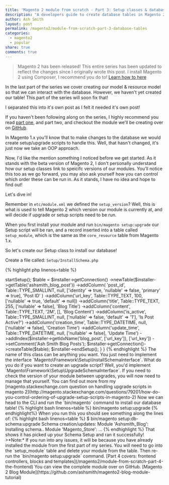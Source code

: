 ```yaml
---
title: 'Magento 2 module from scratch - Part 3: Setup classes & databases'
description: "A developers guide to create database tables in Magento 2."
author: Ash Smith
layout: post
permalink: /magento2/module-from-scratch-part-3-database-tables
categories:
  - magento2
  - popular
share: true
comments: true
---
```


> Magento 2 has been released! This entire series has been updated to reflect the changes since I originally wrote this post.
> I install Magento 2 using Composer, I recommend you do to! [Learn how to here](http://devdocs.magento.com/guides/v2.0/install-gde/install-quick-ref.html#installation-part-1-getting-started)

In the last part of the series we cover creating our model & resource model so that we can interact
with the database. However, we haven't yet created our table! This part of the series will soon fix that!

I separated this into it's own post as I felt it needed it's own post!

If you haven't been following along on the series, I highly recommend you read [part one](/magento2/module-from-scratch-module-part-1), and part two, and checkout the module we'll be creating over on [GitHub](https://github.com/ashsmith/magento2-blog-module-tutorial).

In Magento 1.x you'll know that to make changes to the database we would create setup/upgrade scripts
to handle this. Well, that hasn't changed, it's just now we take an OOP approach.

Now, I'd like the mention something I noticed before we get started. As it stands with the beta version of
Magento 2, I don't personally understand how our setup classes link to speicifc versions of our modules.
You'll notice this too as we go forward, you may also ask yourself how you can control which order these can be run in. As it stands, I have no idea and hope to find out!

Let's dive in!

Remember in `etc/module.xml` we defined the `setup_version`? Well, this is what is used to tell Magento 2
which version our module is currently at, and will decide if upgrade or setup scripts need to be run.

When you first install your module and run `bin/magento setup:upgrade` our Setup script will be ran, and a record inserted into a table called `setup_module`, which is the same as the `core_resource` table from Magento 1.x.

So let's create our Setup class to install our database!

Create a file called: `Setup/InstallSchema.php`

{% highlight php linenos=table %}
<?php namespace Ashsmith\Blog\Setup;

use Magento\Framework\Setup\InstallSchemaInterface;
use Magento\Framework\Setup\ModuleContextInterface;
use Magento\Framework\Setup\SchemaSetupInterface;
use Magento\Framework\DB\Ddl\Table;

class InstallSchema implements InstallSchemaInterface
{
    /**
     * Installs DB schema for a module
     *
     * @param SchemaSetupInterface $setup
     * @param ModuleContextInterface $context
     * @return void
     */
    public function install(SchemaSetupInterface $setup, ModuleContextInterface $context)
    {
        $installer = $setup;

        $installer->startSetup();

        $table = $installer->getConnection()
            ->newTable($installer->getTable('ashsmith_blog_post'))
            ->addColumn(
                'post_id',
                Table::TYPE_SMALLINT,
                null,
                ['identity' => true, 'nullable' => false, 'primary' => true],
                'Post ID'
            )
            ->addColumn('url_key', Table::TYPE_TEXT, 100, ['nullable' => true, 'default' => null])
            ->addColumn('title', Table::TYPE_TEXT, 255, ['nullable' => false], 'Blog Title')
            ->addColumn('content', Table::TYPE_TEXT, '2M', [], 'Blog Content')
            ->addColumn('is_active', Table::TYPE_SMALLINT, null, ['nullable' => false, 'default' => '1'], 'Is Post Active?')
            ->addColumn('creation_time', Table::TYPE_DATETIME, null, ['nullable' => false], 'Creation Time')
            ->addColumn('update_time', Table::TYPE_DATETIME, null, ['nullable' => false], 'Update Time')
            ->addIndex($installer->getIdxName('blog_post', ['url_key']), ['url_key'])
            ->setComment('Ash Smith Blog Posts');

        $installer->getConnection()->createTable($table);

        $installer->endSetup();
    }

}
{% endhighlight %}

The name of this class can be anything you want. You just need to implement the interface `Magento\Framework\Setup\InstallSchemaInterface`. What do you do if you want to create an upgrade
script? Well, you'd implement `Magento\Framework\Setup\UpgradeSchemaInterface`.

If you need to check the version of your module between upgrades, you will now need to manage that yourself. You can find out more from my [magento.stackexchange.com question on handling upgrade scripts in magento 2](http://magento.stackexchange.com/questions/79201/how-do-you-control-ordering-of-upgrade-setup-scripts-in-magento-2)

Now we can head to the CLI and run the `bin/magento` command to install our database table!

{% highlight bash linenos=table %}
bin/magento setup:upgrade
{% endhighlight%}

When you run this you should see something along the lines of:

{% highlight bash linenos=table %}
    $ bin/magento setup:db-schema:upgrade
    Schema creation/updates:
    Module 'Ashsmith_Blog':
    Installing schema..
    Module 'Magento_Store':
    ...
{% endhighlight %}

That shows it has picked up your Schema Setup and ran it successfully!

>*Note:* If you run into any issues, it will be because you have already installed the module from the first part of my series. You will need to go into the `setup_module` table and delete your module from the table. Then re-run the `bin/magento setup:upgrade` command.

[Part 4 covers: frontend controllers, blocks and templates](/magento2/module-from-scratch-part-4-the-frontend)

You can view the complete module over on GitHub. [Magento 2 Blog Module](https://github.com/ashsmith/magento2-blog-module-tutorial)
